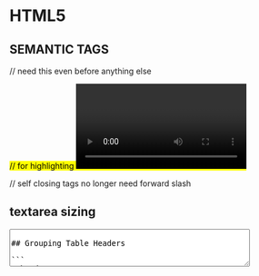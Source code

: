 # HTML5

## SEMANTIC TAGS

<!DOCTYPE html>
// need this even before anything else

<mark> // for highlighting
<video> // for youtube videos

// self closing tags no longer need forward slash
<img>

## textarea sizing

<textarea id="w3review" name="w3review" rows="4" cols="50">

## Grouping Table Headers

```
<thead>
  <tr><th id="feature">Feature</th><th>Category</th><th>B</th><th>P</th></tr>
</thead>
<tbody>
  <tr><th id="baseline" col-span="4">Baseline</th></tr>
  <tr><th scope="row" headers="baseline feature">Account activity</th><td>Accounts</td><td>59%</td><td>34%</td></tr>
 ...
</tbody>
```

- ref: https://stackoverflow.com/questions/36543889/what-html5-markup-for-grouping-headings-in-a-table
